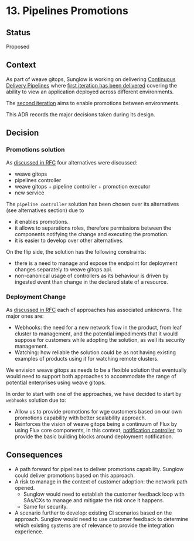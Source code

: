 # 13. Pipelines Promotions

## Status
Proposed

## Context
As part of weave gitops, Sunglow is working on delivering [Continuous Delivery Pipelines](https://www.notion.so/weaveworks/CD-Pipeline-39a6df44798c4b9fbd140f9d0df1212a) where
[first iteration has been delivered](https://docs.gitops.weave.works/docs/next/enterprise/pipelines/intro/index.html)
covering the ability to view an application deployed across different environments.

The [second iteration](https://www.notion.so/weaveworks/Pipeline-promotion-061bb790e2e345cbab09370076ff3258) aims 
to enable promotions between environments. 

This ADR records the major decisions taken during its design. 

## Decision

### Promotions solution 

As [discussed in RFC](../rfcs/0003-pipelines-promotion/README.md) four alternatives were discussed:

- weave gitops
- pipelines controller
- weave gitops + pipeline controller  + promotion executor
- new service

The `pipeline controller` solution has been chosen over its alternatives (see alternatives section) due to

- it enables promotions.
- it allows to separations roles, therefore permissions between the components notifying the change and executing the promotion.
- it is easier to develop over other alternatives.

On the flip side, the solution has the following constraints:

- there is a need to manage and expose the endpoint for deployment changes separately to weave gitops api.
- non-canonical usage of controllers as its behaviour is driven by ingested event than change in the declared state of a resource.


### Deployment Change

As [discussed in RFC](../rfcs/0003-pipelines-promotion/detect-deployment-changes.md) each of approaches has associated unknowns.
The major ones are:

- Webhooks: the need for a new network flow in the product, from leaf cluster to management, and the potential impediments
  that it would suppose for customers while adopting the solution, as well its security management.
- Watching: how reliable the solution could be as not having existing examples of products using it for watching remote clusters.

We envision weave gitops as  needs to be a flexible solution that eventually would need to support both approaches
to accommodate the range of potential enterprises using weave gitops.

In order to start with one of the approaches, we have decided to start by `webhooks` solution due to:

- Allow us to provide promotions for wge customers based on our own promotions capability with better scalability approach.
- Reinforces the vision of weave gitops being a continuum of Flux by using Flux core components, in this context, [notification
  controller](https://fluxcd.io/flux/components/notification/), to provide the basic building blocks around deployment notification.

## Consequences

- A path forward for pipelines to deliver promotions capability. Sunglow could deliver promotions based on this approach.
- A risk to manage in the context of customer adoption: the network path opened. 
  - Sunglow would need to establish the customer feedback loop with SAs/CXs to manage and mitigate the risk once it happens. 
  - Same for security.
- A scenario further to develop: existing CI scenarios based on the approach. Sunglow would need to use customer feedback to
  determine which existing systems are of relevance to provide the integration experience.  


